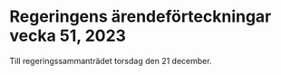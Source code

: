 # Regeringens ärendeförteckningar vecka 51, 2023

Till regeringssammanträdet torsdag den 21 december.
